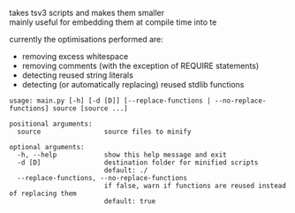 takes tsv3 scripts and makes them smaller  
mainly useful for embedding them at compile time into te

currently the optimisations performed are:
- removing excess whitespace
- removing comments (with the exception of REQUIRE statements)
- detecting reused string literals
- detecting (or automatically replacing) reused stdlib functions
```
usage: main.py [-h] [-d [D]] [--replace-functions | --no-replace-functions] source [source ...]

positional arguments:
  source                source files to minify

optional arguments:
  -h, --help            show this help message and exit
  -d [D]                destination folder for minified scripts
                        default: ./
  --replace-functions, --no-replace-functions
                        if false, warn if functions are reused instead of replacing them
                        default: true
```
